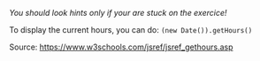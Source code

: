 *You should look hints only if your are stuck on the exercice!*

To display the current hours, you can do:
`(new Date()).getHours()` 

Source: https://www.w3schools.com/jsref/jsref_gethours.asp
